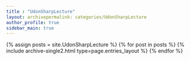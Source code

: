 ```yaml
---
title : "UdonSharpLecture"
layout: archivepermalink: categories/UdonSharpLecture
author_profile: true
sidebar_main: true
---
```


{% assign posts = site.UdonSharpLecture %}
{% for post in posts %} {% include archive-single2.html type=page.entries_layout %} {% endfor %}